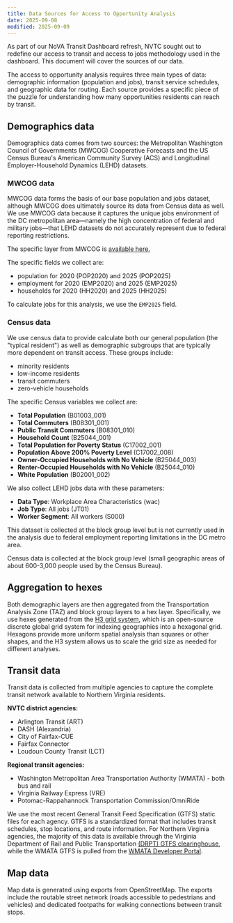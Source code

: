 ```yaml
---
title: Data Sources for Access to Opportunity Analysis
date: 2025-09-08
modified: 2025-09-09
---
```

As part of our NoVA Transit Dashboard refresh, NVTC sought out to redefine our access to transit and access to jobs methodology used in the dashboard. This document will cover the sources of our data.

The access to opportunity analysis requires three main types of data: demographic information (population and jobs), transit service schedules, and geographic data for routing. Each source provides a specific piece of the puzzle for understanding how many opportunities residents can reach by transit.

## Demographics data

Demographics data comes from two sources: the Metropolitan Washington Council of Governments (MWCOG) Cooperative Forecasts and the US Census Bureau's American Community Survey (ACS) and Longitudinal Employer-Household Dynamics (LEHD) datasets.

### MWCOG data

MWCOG data forms the basis of our base population and jobs dataset, although MWCOG does ultimately source its data from Census data as well. We use MWCOG data because it captures the unique jobs environment of the DC metropolitan area—namely the high concentration of federal and military jobs—that LEHD datasets do not accurately represent due to federal reporting restrictions.

The specific layer from MWCOG is [available here.](https://rtdc-mwcog.opendata.arcgis.com/datasets/9b51789be2f14f51af089acd019dc2f9_0/explore?location=38.870038%2C-77.233464%2C8.68)

The specific fields we collect are:

* population for 2020 (POP2020) and 2025 (POP2025)
* employment for 2020 (EMP2020) and 2025 (EMP2025)
* households for 2020 (HH2020) and 2025 (HH2025)

To calculate jobs for this analysis, we use the `EMP2025` field.

### Census data

We use census data to provide calculate both our general population (the "typical resident") as well as demographic subgroups that are typically more dependent on transit access. These groups include:

* minority residents
* low-income residents
* transit commuters
* zero-vehicle households

The specific Census variables we collect are:

* **Total Population** (B01003_001)
* **Total Commuters** (B08301_001)
* **Public Transit Commuters** (B08301_010)
* **Household Count** (B25044_001)
* **Total Population for Poverty Status** (C17002_001)
* **Population Above 200% Poverty Level** (C17002_008)
* **Owner-Occupied Households with No Vehicle** (B25044_003)
* **Renter-Occupied Households with No Vehicle** (B25044_010)
* **White Population** (B02001_002)

We also collect LEHD jobs data with these parameters:

* **Data Type**: Workplace Area Characteristics (wac)
* **Job Type**: All jobs (JT01)
* **Worker Segment**: All workers (S000)

This dataset is collected at the block group level but is not currently used in the analysis due to federal employment reporting limitations in the DC metro area.

Census data is collected at the block group level (small geographic areas of about 600-3,000 people used by the Census Bureau).

## Aggregation to hexes

Both demographic layers are then aggregated from the Transportation Analysis Zone (TAZ) and block group layers to a hex layer. Specifically, we use hexes generated from the [H3 grid system](https://h3geo.org), which is an open-source discrete global grid system for indexing geographies into a hexagonal grid. Hexagons provide more uniform spatial analysis than squares or other shapes, and the H3 system allows us to scale the grid size as needed for different analyses.

## Transit data

Transit data is collected from multiple agencies to capture the complete transit network available to Northern Virginia residents.

**NVTC district agencies:**

* Arlington Transit (ART)
* DASH (Alexandria)
* City of Fairfax-CUE
* Fairfax Connector
* Loudoun County Transit (LCT)

**Regional transit agencies:**

* Washington Metropolitan Area Transportation Authority (WMATA) - both bus and rail
* Virginia Railway Express (VRE)
* Potomac-Rappahannock Transportation Commission/OmniRide

We use the most recent General Transit Feed Specification (GTFS) static files for each agency. GTFS is a standardized format that includes transit schedules, stop locations, and route information. For Northern Virginia agencies, the majority of this data is available through the Virginia Department of Rail and Public Transportation [(DRPT) GTFS clearinghouse](https://drpt.virginia.gov/data/gtfs-feed-clearinghouse/), while the WMATA GTFS is pulled from the [WMATA Developer Portal](https://developer.wmata.com).

## Map data

Map data is generated using exports from OpenStreetMap. The exports include the routable street network (roads accessible to pedestrians and vehicles) and dedicated footpaths for walking connections between transit stops.
